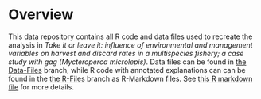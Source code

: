 # Overview
This data repository contains all R code and data files used to recreate the analysis in *Take it or leave it: influence of environmental and management variables on harvest and discard rates in a multispecies fishery; a case study with gag (Mycteroperca microlepis)*. 
Data files can be found in [the Data-Files](https://github.com/ChallenHymanPhD/Hyman-et-al-2024-Harvest/tree/Data-Files?tab=readme-ov-file) branch, while R code with annotated explanations can can be found in the [the R-Files](https://github.com/ChallenHymanPhD/Hyman-et-al-2024-Harvest/tree/R-Files) branch as R-Markdown files. See [this R markdown file](https://raw.githubusercontent.com/ChallenHymanPhD/Hyman-et-al-2024-Harvest/main/Hyman-et-al-2024-Supplemental-Code.html) for more details.



